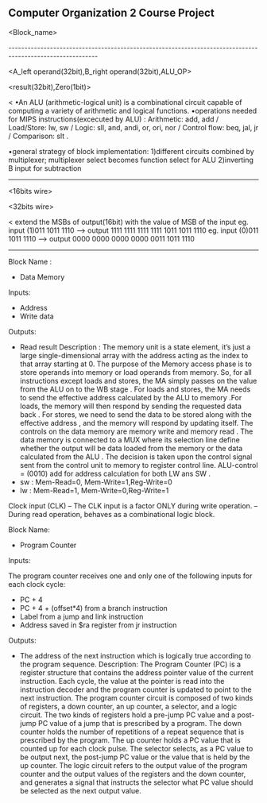 Computer Organization 2 Course Project 
------------------------------------------

<Block_name>

<Inputs>

<Output>

<Description>
----------------------------------------------------------------------------------------------------------
<ALU>

<A_left operand(32bit),B_right operand(32bit),ALU_OP>

<result(32bit),Zero(1bit)>

<
•An ALU (arithmetic-logical unit) is a combinational circuit capable of computing a variety of arithmetic and logical functions.
•operations needed for MIPS instructions(excecuted by ALU) : Arithmetic: add, add / Load/Store: lw, sw / Logic: sll, and, andi, or, ori, nor / Control flow: beq, jal, jr / Comparison: slt .

•general strategy of block implementation:
1)different circuits combined by multiplexer; multiplexer select becomes function select for ALU
2)inverting B input for subtraction
>
----------------------------------------------------------------------------------------------------

<Sign Extend>

<16bits wire>

<32bits wire>

< extend the MSBs of output(16bit) with the value of MSB of the input
eg. input (1)011 1011 1110  --> output 1111 1111 1111 1111 1011 1011 1110
eg. input (0)011 1011 1110  --> output 0000 0000 0000 0000 0011 1011 1110
>
--------------------------------------------------------------------------------------------------------

Block Name :
-	Data Memory

Inputs:
-	Address
-	Write data

Outputs:
-	Read result
Description :
The memory unit is a state element, it’s just a large single-dimensional array with the address acting as the index to that array starting at 0.
The purpose of the Memory access phase is to store operands into memory or load operands from memory. So, for all instructions except loads and stores, the MA simply passes on the value from the ALU on to the WB stage .
For loads and stores, the MA needs to send the effective address calculated by the ALU to memory .For loads, the memory will then respond by sending the requested data back . For stores, we need to send the data to be stored along with the effective address , and the memory will respond by updating itself.
The controls on the data memory are memory write and memory read .
The data memory is connected to a MUX where its selection line define whether the output will be data loaded from the memory or the data calculated from the ALU . The decision is taken upon the control signal sent from the control unit to memory to register control line.
ALU-control = (0010) add for address calculation for both LW ans SW .
-	sw : Mem-Read=0, Mem-Write=1,Reg-Write=0
-	lw : Mem-Read=1, Mem-Write=0,Reg-Write=1

Clock input (CLK)
–  The CLK input is a factor ONLY during write operation.
–  During read operation, behaves as a combinational logic block.

Block Name:
-	Program Counter
	
Inputs:

The program counter receives one and only one of the following inputs for each clock cycle:
-	PC + 4
-	PC + 4 + (offset*4) from a branch instruction
-	Label from a jump and link instruction 
-	Address saved in $ra register from jr instruction 

Outputs:

-	The address of the next instruction which is logically true according to the program sequence.
Description:
The Program Counter (PC) is a register structure that contains the address pointer value of the current instruction. Each cycle, the value at the pointer is read into the instruction decoder and the program counter is updated to point to the next instruction.
The program counter circuit is composed of two kinds of registers, a down counter, an up counter, a selector, and a logic circuit. The two kinds of registers hold a pre-jump PC value and a post-jump PC value of a jump that is prescribed by a program. The down counter holds the number of repetitions of a repeat sequence that is prescribed by the program. The up counter holds a PC value that is counted up for each clock pulse. The selector selects, as a PC value to be output next, the post-jump PC value or the value that is held by the up counter. The logic circuit refers to the output value of the program counter and the output values of the registers and the down counter, and generates a signal that instructs the selector what PC value should be selected as the next output value.









